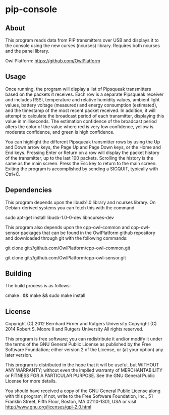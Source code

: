 pip-console
===============

About
-----
  This program reads data from PIP transmitters over USB and displays it to
  the console using the new curses (ncurses) library.  Requires both ncurses
  and the panel library.

  Owl Platform: <https://github.com/OwlPlatform>

Usage
-----
  Once running, the program will display a list of Pipsqueak transmitters based
  on the packets it receives.  Each row is a separate Pipsqueak receiver and
  includes RSSI, temperature and relative humidity values, ambient light
  values, battery voltage (measured) and energy consumption (estimated), and
  the timestamp of the most recent packet received.  In addition, it will
  attempt to calculate the broadcast period of each transmitter, displaying
  this value in milliseconds.  The estimation confidence of the broadcast
  period alters the color of the value where red is very low confidence, yellow
  is moderate confidence, and green is high confidence.

  You can highlight the different Pipsqueak transmitter rows by using the Up
  and Down arrow keys, the Page Up and Page Down keys, or the Home and End
  keys. Pressing Enter or Return on a row will display the packet history of
  the transmitter, up to the last 100 packets.  Scrolling the history is the
  same as the main screen.  Press the Esc key to return to the main screen.
  Exiting the program is accomplished by sending a SIGQUIT, typically with
  Ctrl+C.

Dependencies
------------
  This program depends upon the libusb1.0 library and ncurses library. On
  Debian-derived systems you can fetch this with the command

  sudo apt-get install libusb-1.0-0-dev libncurses-dev

  This program also depends upon the cpp-owl-common and cpp-owl-sensor packages
  that can be found in the OwlPlatform github repository and downloaded through
  git with the following commands:

  git clone git://github.com/OwlPlatform/cpp-owl-common.git

  git clone git://github.com/OwlPlatform/cpp-owl-sensor.git

Building
--------
  The build process is as follows:

  cmake . && make && sudo make install

License
-------
 Copyright (C) 2012 Bernhard Firner and Rutgers University
 Copyright (C) 2014 Robert S. Moore II and Rutgers University
 All rights reserved.
 
 This program is free software; you can redistribute it and/or
 modify it under the terms of the GNU General Public License
 as published by the Free Software Foundation; either version 2
 of the License, or (at your option) any later version.
 
 This program is distributed in the hope that it will be useful,
 but WITHOUT ANY WARRANTY; without even the implied warranty of
 MERCHANTABILITY or FITNESS FOR A PARTICULAR PURPOSE.  See the
 GNU General Public License for more details.

 You should have received a copy of the GNU General Public License
 along with this program; if not, write to the Free Software
 Foundation, Inc., 51 Franklin Street, Fifth Floor, Boston, MA  02110-1301, USA
 or visit http://www.gnu.org/licenses/gpl-2.0.html
